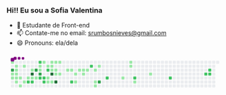 ### Hi!! Eu sou a Sofia Valentina


- 🌱 Estudante de Front-end
- 📫 Contate-me no email: srumbosnieves@gmail.com
- 😄 Pronouns: ela/dela

<svg viewBox="-16 -32 880 192" width="880" height="192" xmlns="http://www.w3.org/2000/svg"><desc>Generated with https://github.com/Platane/snk</desc><style>@keyframes c0{.32%{fill:var(--c1)}.34%,to{fill:var(--ce)}}@keyframes c1{89.5%{fill:var(--c3)}89.52%,to{fill:var(--ce)}}@keyframes c2{1.96%{fill:var(--c1)}1.98%,to{fill:var(--ce)}}@keyframes c3{2.29%{fill:var(--c1)}2.31%,to{fill:var(--ce)}}@keyframes c4{.97%{fill:var(--c1)}.99%,to{fill:var(--ce)}}@keyframes c5{1.3%{fill:var(--c1)}1.32%,to{fill:var(--ce)}}@keyframes c6{1.63%{fill:var(--c1)}1.65%,to{fill:var(--ce)}}@keyframes c7{2.61%{fill:var(--c1)}2.63%,to{fill:var(--ce)}}@keyframes c8{45.56%{fill:var(--c1)}45.58%,to{fill:var(--ce)}}@keyframes c9{2.94%{fill:var(--c1)}2.96%,to{fill:var(--ce)}}@keyframes ca{46.22%{fill:var(--c1)}46.24%,to{fill:var(--ce)}}@keyframes cb{43.6%{fill:var(--c1)}43.62%,to{fill:var(--ce)}}@keyframes cc{44.91%{fill:var(--c1)}44.93%,to{fill:var(--ce)}}@keyframes cd{3.6%{fill:var(--c1)}3.62%,to{fill:var(--ce)}}@keyframes ce{47.2%{fill:var(--c2)}47.22%,to{fill:var(--ce)}}@keyframes cf{42.61%{fill:var(--c1)}42.63%,to{fill:var(--ce)}}@keyframes cg{91.47%{fill:var(--c4)}91.49%,to{fill:var(--ce)}}@keyframes ch{3.92%{fill:var(--c1)}3.94%,to{fill:var(--ce)}}@keyframes ci{47.53%{fill:var(--c2)}47.55%,to{fill:var(--ce)}}@keyframes cj{87.53%{fill:var(--c3)}87.55%,to{fill:var(--ce)}}@keyframes ck{4.25%{fill:var(--c1)}4.27%,to{fill:var(--ce)}}@keyframes cl{52.45%{fill:var(--c2)}52.47%,to{fill:var(--ce)}}@keyframes cm{8.84%{fill:var(--c1)}8.86%,to{fill:var(--ce)}}@keyframes cn{8.51%{fill:var(--c1)}8.53%,to{fill:var(--ce)}}@keyframes co{86.88%{fill:var(--c3)}86.9%,to{fill:var(--ce)}}@keyframes cp{49.17%{fill:var(--c2)}49.19%,to{fill:var(--ce)}}@keyframes cq{40.97%{fill:var(--c1)}40.99%,to{fill:var(--ce)}}@keyframes cr{48.84%{fill:var(--c2)}48.86%,to{fill:var(--ce)}}@keyframes cs{48.51%{fill:var(--c2)}48.53%,to{fill:var(--ce)}}@keyframes ct{9.5%{fill:var(--c1)}9.52%,to{fill:var(--ce)}}@keyframes cu{51.14%{fill:var(--c2)}51.16%,to{fill:var(--ce)}}@keyframes cv{7.2%{fill:var(--c1)}7.22%,to{fill:var(--ce)}}@keyframes cw{6.22%{fill:var(--c1)}6.24%,to{fill:var(--ce)}}@keyframes cx{10.15%{fill:var(--c1)}10.17%,to{fill:var(--ce)}}@keyframes cy{9.83%{fill:var(--c1)}9.85%,to{fill:var(--ce)}}@keyframes cz{12.12%{fill:var(--c1)}12.14%,to{fill:var(--ce)}}@keyframes c10{93.1%{fill:var(--c4)}93.12%,to{fill:var(--ce)}}@keyframes c11{6.55%{fill:var(--c1)}6.57%,to{fill:var(--ce)}}@keyframes c12{10.48%{fill:var(--c1)}10.5%,to{fill:var(--ce)}}@keyframes c13{11.79%{fill:var(--c1)}11.81%,to{fill:var(--ce)}}@keyframes c14{13.43%{fill:var(--c1)}13.45%,to{fill:var(--ce)}}@keyframes c15{94.09%{fill:var(--c4)}94.11%,to{fill:var(--ce)}}@keyframes c16{10.81%{fill:var(--c1)}10.83%,to{fill:var(--ce)}}@keyframes c17{13.76%{fill:var(--c1)}13.78%,to{fill:var(--ce)}}@keyframes c18{14.74%{fill:var(--c1)}14.76%,to{fill:var(--ce)}}@keyframes c19{15.07%{fill:var(--c1)}15.09%,to{fill:var(--ce)}}@keyframes c1a{56.71%{fill:var(--c2)}56.73%,to{fill:var(--ce)}}@keyframes c1b{22.29%{fill:var(--c1)}22.31%,to{fill:var(--ce)}}@keyframes c1c{22.94%{fill:var(--c1)}22.96%,to{fill:var(--ce)}}@keyframes c1d{15.73%{fill:var(--c1)}15.75%,to{fill:var(--ce)}}@keyframes c1e{16.06%{fill:var(--c1)}16.08%,to{fill:var(--ce)}}@keyframes c1f{21.63%{fill:var(--c1)}21.65%,to{fill:var(--ce)}}@keyframes c1g{16.38%{fill:var(--c1)}16.4%,to{fill:var(--ce)}}@keyframes c1h{59.66%{fill:var(--c2)}59.68%,to{fill:var(--ce)}}@keyframes c1i{17.04%{fill:var(--c1)}17.06%,to{fill:var(--ce)}}@keyframes c1j{19.33%{fill:var(--c1)}19.35%,to{fill:var(--ce)}}@keyframes c1k{19.66%{fill:var(--c1)}19.68%,to{fill:var(--ce)}}@keyframes c1l{17.69%{fill:var(--c1)}17.71%,to{fill:var(--ce)}}@keyframes c1m{81.3%{fill:var(--c3)}81.32%,to{fill:var(--ce)}}@keyframes c1n{61.96%{fill:var(--c2)}61.98%,to{fill:var(--ce)}}@keyframes c1o{27.86%{fill:var(--c1)}27.88%,to{fill:var(--ce)}}@keyframes c1p{33.76%{fill:var(--c1)}33.78%,to{fill:var(--ce)}}@keyframes c1q{33.43%{fill:var(--c1)}33.45%,to{fill:var(--ce)}}@keyframes c1r{64.25%{fill:var(--c2)}64.27%,to{fill:var(--ce)}}@keyframes c1s{29.17%{fill:var(--c1)}29.19%,to{fill:var(--ce)}}@keyframes c1t{31.14%{fill:var(--c1)}31.16%,to{fill:var(--ce)}}@keyframes c1u{67.2%{fill:var(--c2)}67.22%,to{fill:var(--ce)}}@keyframes c1v{70.48%{fill:var(--c2)}70.5%,to{fill:var(--ce)}}@keyframes c1w{71.14%{fill:var(--c2)}71.16%,to{fill:var(--ce)}}@keyframes c1x{70.81%{fill:var(--c2)}70.83%,to{fill:var(--ce)}}@keyframes u0{.32%{transform:scale(0,1)}.34%,.97%{transform:scale(.02,1)}.99%,1.3%{transform:scale(.04,1)}1.32%,1.63%{transform:scale(.06,1)}1.65%,1.96%{transform:scale(.08,1)}1.98%,2.29%{transform:scale(.1,1)}2.31%,2.61%{transform:scale(.13,1)}2.63%,2.94%{transform:scale(.15,1)}2.96%,3.6%{transform:scale(.17,1)}3.62%,3.92%{transform:scale(.19,1)}3.94%,4.25%{transform:scale(.21,1)}4.27%,6.22%{transform:scale(.23,1)}6.24%,6.55%{transform:scale(.25,1)}6.57%,7.2%{transform:scale(.27,1)}7.22%,8.51%{transform:scale(.29,1)}8.53%,8.84%{transform:scale(.31,1)}8.86%,9.5%{transform:scale(.33,1)}9.52%,9.83%{transform:scale(.35,1)}10.15%,9.85%{transform:scale(.38,1)}10.17%,10.48%{transform:scale(.4,1)}10.5%,10.81%{transform:scale(.42,1)}10.83%,11.79%{transform:scale(.44,1)}11.81%,12.12%{transform:scale(.46,1)}12.14%,13.43%{transform:scale(.48,1)}13.45%,13.76%{transform:scale(.5,1)}13.78%,14.74%{transform:scale(.52,1)}14.76%,15.07%{transform:scale(.54,1)}15.09%,15.73%{transform:scale(.56,1)}15.75%,16.06%{transform:scale(.58,1)}16.08%,16.38%{transform:scale(.6,1)}16.4%,17.04%{transform:scale(.63,1)}17.06%,17.69%{transform:scale(.65,1)}17.71%,19.33%{transform:scale(.67,1)}19.35%,19.66%{transform:scale(.69,1)}19.68%,21.63%{transform:scale(.71,1)}21.65%,22.29%{transform:scale(.73,1)}22.31%,22.94%{transform:scale(.75,1)}22.96%,27.86%{transform:scale(.77,1)}27.88%,29.17%{transform:scale(.79,1)}29.19%,31.14%{transform:scale(.81,1)}31.16%,33.43%{transform:scale(.83,1)}33.45%,33.76%{transform:scale(.85,1)}33.78%,40.97%{transform:scale(.88,1)}40.99%,42.61%{transform:scale(.9,1)}42.63%,43.6%{transform:scale(.92,1)}43.62%,44.91%{transform:scale(.94,1)}44.93%,45.56%{transform:scale(.96,1)}45.58%,46.22%{transform:scale(.98,1)}46.24%,to{transform:scale(1,1)}}@keyframes u1{47.2%{transform:scale(0,1)}47.22%,47.53%{transform:scale(.07,1)}47.55%,48.51%{transform:scale(.13,1)}48.53%,48.84%{transform:scale(.2,1)}48.86%,49.17%{transform:scale(.27,1)}49.19%,51.14%{transform:scale(.33,1)}51.16%,52.45%{transform:scale(.4,1)}52.47%,56.71%{transform:scale(.47,1)}56.73%,59.66%{transform:scale(.53,1)}59.68%,61.96%{transform:scale(.6,1)}61.98%,64.25%{transform:scale(.67,1)}64.27%,67.2%{transform:scale(.73,1)}67.22%,70.48%{transform:scale(.8,1)}70.5%,70.81%{transform:scale(.87,1)}70.83%,71.14%{transform:scale(.93,1)}71.16%,to{transform:scale(1,1)}}@keyframes u2{81.3%{transform:scale(0,1)}81.32%,86.88%{transform:scale(.25,1)}86.9%,87.53%{transform:scale(.5,1)}87.55%,89.5%{transform:scale(.75,1)}89.52%,to{transform:scale(1,1)}}@keyframes u3{91.47%{transform:scale(0,1)}91.49%,93.1%{transform:scale(.33,1)}93.12%,94.09%{transform:scale(.67,1)}94.11%,to{transform:scale(1,1)}}@keyframes s0{0%,99.67%{transform:translate(0,-16px)}.33%{transform:translate(0,0)}.66%{transform:translate(16px,0)}1.64%{transform:translate(16px,48px)}1.97%,89.84%{transform:translate(0,48px)}2.3%{transform:translate(0,64px)}4.26%{transform:translate(96px,64px)}4.59%{transform:translate(96px,80px)}4.92%,49.51%{transform:translate(112px,80px)}5.25%{transform:translate(112px,96px)}5.9%{transform:translate(144px,96px)}50.16%,6.23%{transform:translate(144px,80px)}6.56%,94.43%{transform:translate(160px,80px)}6.89%{transform:translate(160px,64px)}7.21%,85.9%{transform:translate(144px,64px)}7.54%,86.23%{transform:translate(144px,48px)}7.87%{transform:translate(128px,48px)}8.2%{transform:translate(128px,32px)}8.52%,87.21%{transform:translate(112px,32px)}52.79%,8.85%,96.72%{transform:translate(112px,16px)}12.46%,9.84%,95.74%{transform:translate(160px,16px)}10.16%{transform:translate(160px,0)}10.82%{transform:translate(192px,0)}11.15%{transform:translate(192px,16px)}11.48%,12.79%{transform:translate(176px,16px)}11.8%{transform:translate(176px,32px)}12.13%{transform:translate(160px,32px)}13.44%,93.44%{transform:translate(176px,48px)}14.43%{transform:translate(224px,48px)}14.75%{transform:translate(224px,32px)}17.38%,80.33%{transform:translate(352px,32px)}17.7%{transform:translate(352px,16px)}18.03%{transform:translate(336px,16px)}19.67%{transform:translate(336px,96px)}20%{transform:translate(320px,96px)}20.98%{transform:translate(320px,48px)}22.3%{transform:translate(256px,48px)}22.95%{transform:translate(256px,80px)}24.59%,81.64%{transform:translate(336px,80px)}24.92%,81.97%{transform:translate(336px,64px)}25.57%{transform:translate(368px,64px)}25.9%{transform:translate(368px,48px)}27.54%{transform:translate(448px,48px)}27.87%{transform:translate(448px,64px)}28.52%{transform:translate(480px,64px)}28.85%{transform:translate(480px,80px)}30.49%{transform:translate(560px,80px)}31.8%{transform:translate(560px,16px)}33.44%{transform:translate(480px,16px)}33.77%{transform:translate(480px,0)}40.98%{transform:translate(128px,0)}41.31%{transform:translate(128px,16px)}42.3%{transform:translate(80px,16px)}42.62%{transform:translate(80px,32px)}42.95%{transform:translate(64px,32px)}43.28%{transform:translate(64px,16px)}43.61%{transform:translate(48px,16px)}44.92%{transform:translate(48px,80px)}45.57%{transform:translate(16px,80px)}45.9%{transform:translate(16px,96px)}46.89%{transform:translate(64px,96px)}47.21%{transform:translate(64px,80px)}48.52%{transform:translate(128px,80px)}48.85%{transform:translate(128px,64px)}49.18%{transform:translate(112px,64px)}51.8%{transform:translate(144px,0)}52.46%,97.05%{transform:translate(112px,0)}55.41%{transform:translate(240px,16px)}56.72%{transform:translate(240px,80px)}58.36%{transform:translate(320px,80px)}59.67%{transform:translate(320px,16px)}60.98%{transform:translate(384px,16px)}61.97%{transform:translate(384px,64px)}70.16%{transform:translate(784px,64px)}70.49%{transform:translate(784px,48px)}70.82%{transform:translate(800px,48px)}71.15%{transform:translate(800px,32px)}81.31%{transform:translate(352px,80px)}86.89%{transform:translate(112px,48px)}89.51%{transform:translate(0,32px)}94.1%{transform:translate(176px,80px)}98.36%{transform:translate(48px,0)}98.69%{transform:translate(48px,-16px)}}@keyframes s1{0%,99.67%{transform:translate(16px,-16px)}.33%{transform:translate(0,-16px)}.66%{transform:translate(0,0)}.98%{transform:translate(16px,0)}1.97%{transform:translate(16px,48px)}2.3%,90.16%{transform:translate(0,48px)}2.62%{transform:translate(0,64px)}4.59%{transform:translate(96px,64px)}4.92%{transform:translate(96px,80px)}49.84%,5.25%{transform:translate(112px,80px)}5.57%{transform:translate(112px,96px)}6.23%{transform:translate(144px,96px)}50.49%,6.56%{transform:translate(144px,80px)}6.89%,94.75%{transform:translate(160px,80px)}7.21%{transform:translate(160px,64px)}7.54%,86.23%{transform:translate(144px,64px)}7.87%,86.56%{transform:translate(144px,48px)}8.2%{transform:translate(128px,48px)}8.52%{transform:translate(128px,32px)}8.85%,87.54%{transform:translate(112px,32px)}53.11%,9.18%,97.05%{transform:translate(112px,16px)}10.16%,12.79%,96.07%{transform:translate(160px,16px)}10.49%{transform:translate(160px,0)}11.15%{transform:translate(192px,0)}11.48%{transform:translate(192px,16px)}11.8%,13.11%{transform:translate(176px,16px)}12.13%{transform:translate(176px,32px)}12.46%{transform:translate(160px,32px)}13.77%,93.77%{transform:translate(176px,48px)}14.75%{transform:translate(224px,48px)}15.08%{transform:translate(224px,32px)}17.7%,80.66%{transform:translate(352px,32px)}18.03%{transform:translate(352px,16px)}18.36%{transform:translate(336px,16px)}20%{transform:translate(336px,96px)}20.33%{transform:translate(320px,96px)}21.31%{transform:translate(320px,48px)}22.62%{transform:translate(256px,48px)}23.28%{transform:translate(256px,80px)}24.92%,81.97%{transform:translate(336px,80px)}25.25%,82.3%{transform:translate(336px,64px)}25.9%{transform:translate(368px,64px)}26.23%{transform:translate(368px,48px)}27.87%{transform:translate(448px,48px)}28.2%{transform:translate(448px,64px)}28.85%{transform:translate(480px,64px)}29.18%{transform:translate(480px,80px)}30.82%{transform:translate(560px,80px)}32.13%{transform:translate(560px,16px)}33.77%{transform:translate(480px,16px)}34.1%{transform:translate(480px,0)}41.31%{transform:translate(128px,0)}41.64%{transform:translate(128px,16px)}42.62%{transform:translate(80px,16px)}42.95%{transform:translate(80px,32px)}43.28%{transform:translate(64px,32px)}43.61%{transform:translate(64px,16px)}43.93%{transform:translate(48px,16px)}45.25%{transform:translate(48px,80px)}45.9%{transform:translate(16px,80px)}46.23%{transform:translate(16px,96px)}47.21%{transform:translate(64px,96px)}47.54%{transform:translate(64px,80px)}48.85%{transform:translate(128px,80px)}49.18%{transform:translate(128px,64px)}49.51%{transform:translate(112px,64px)}52.13%{transform:translate(144px,0)}52.79%,97.38%{transform:translate(112px,0)}55.74%{transform:translate(240px,16px)}57.05%{transform:translate(240px,80px)}58.69%{transform:translate(320px,80px)}60%{transform:translate(320px,16px)}61.31%{transform:translate(384px,16px)}62.3%{transform:translate(384px,64px)}70.49%{transform:translate(784px,64px)}70.82%{transform:translate(784px,48px)}71.15%{transform:translate(800px,48px)}71.48%{transform:translate(800px,32px)}81.64%{transform:translate(352px,80px)}87.21%{transform:translate(112px,48px)}89.84%{transform:translate(0,32px)}94.43%{transform:translate(176px,80px)}98.69%{transform:translate(48px,0)}99.02%{transform:translate(48px,-16px)}}@keyframes s2{0%,99.67%{transform:translate(32px,-16px)}.66%{transform:translate(0,-16px)}.98%{transform:translate(0,0)}1.31%{transform:translate(16px,0)}2.3%{transform:translate(16px,48px)}2.62%,90.49%{transform:translate(0,48px)}2.95%{transform:translate(0,64px)}4.92%{transform:translate(96px,64px)}5.25%{transform:translate(96px,80px)}5.57%,50.16%{transform:translate(112px,80px)}5.9%{transform:translate(112px,96px)}6.56%{transform:translate(144px,96px)}50.82%,6.89%{transform:translate(144px,80px)}7.21%,95.08%{transform:translate(160px,80px)}7.54%{transform:translate(160px,64px)}7.87%,86.56%{transform:translate(144px,64px)}8.2%,86.89%{transform:translate(144px,48px)}8.52%{transform:translate(128px,48px)}8.85%{transform:translate(128px,32px)}87.87%,9.18%{transform:translate(112px,32px)}53.44%,9.51%,97.38%{transform:translate(112px,16px)}10.49%,13.11%,96.39%{transform:translate(160px,16px)}10.82%{transform:translate(160px,0)}11.48%{transform:translate(192px,0)}11.8%{transform:translate(192px,16px)}12.13%,13.44%{transform:translate(176px,16px)}12.46%{transform:translate(176px,32px)}12.79%{transform:translate(160px,32px)}14.1%,94.1%{transform:translate(176px,48px)}15.08%{transform:translate(224px,48px)}15.41%{transform:translate(224px,32px)}18.03%,80.98%{transform:translate(352px,32px)}18.36%{transform:translate(352px,16px)}18.69%{transform:translate(336px,16px)}20.33%{transform:translate(336px,96px)}20.66%{transform:translate(320px,96px)}21.64%{transform:translate(320px,48px)}22.95%{transform:translate(256px,48px)}23.61%{transform:translate(256px,80px)}25.25%,82.3%{transform:translate(336px,80px)}25.57%,82.62%{transform:translate(336px,64px)}26.23%{transform:translate(368px,64px)}26.56%{transform:translate(368px,48px)}28.2%{transform:translate(448px,48px)}28.52%{transform:translate(448px,64px)}29.18%{transform:translate(480px,64px)}29.51%{transform:translate(480px,80px)}31.15%{transform:translate(560px,80px)}32.46%{transform:translate(560px,16px)}34.1%{transform:translate(480px,16px)}34.43%{transform:translate(480px,0)}41.64%{transform:translate(128px,0)}41.97%{transform:translate(128px,16px)}42.95%{transform:translate(80px,16px)}43.28%{transform:translate(80px,32px)}43.61%{transform:translate(64px,32px)}43.93%{transform:translate(64px,16px)}44.26%{transform:translate(48px,16px)}45.57%{transform:translate(48px,80px)}46.23%{transform:translate(16px,80px)}46.56%{transform:translate(16px,96px)}47.54%{transform:translate(64px,96px)}47.87%{transform:translate(64px,80px)}49.18%{transform:translate(128px,80px)}49.51%{transform:translate(128px,64px)}49.84%{transform:translate(112px,64px)}52.46%{transform:translate(144px,0)}53.11%,97.7%{transform:translate(112px,0)}56.07%{transform:translate(240px,16px)}57.38%{transform:translate(240px,80px)}59.02%{transform:translate(320px,80px)}60.33%{transform:translate(320px,16px)}61.64%{transform:translate(384px,16px)}62.62%{transform:translate(384px,64px)}70.82%{transform:translate(784px,64px)}71.15%{transform:translate(784px,48px)}71.48%{transform:translate(800px,48px)}71.8%{transform:translate(800px,32px)}81.97%{transform:translate(352px,80px)}87.54%{transform:translate(112px,48px)}90.16%{transform:translate(0,32px)}94.75%{transform:translate(176px,80px)}99.02%{transform:translate(48px,0)}99.34%{transform:translate(48px,-16px)}}@keyframes s3{0%,99.67%{transform:translate(48px,-16px)}.98%{transform:translate(0,-16px)}1.31%{transform:translate(0,0)}1.64%{transform:translate(16px,0)}2.62%{transform:translate(16px,48px)}2.95%,90.82%{transform:translate(0,48px)}3.28%{transform:translate(0,64px)}5.25%{transform:translate(96px,64px)}5.57%{transform:translate(96px,80px)}5.9%,50.49%{transform:translate(112px,80px)}6.23%{transform:translate(112px,96px)}6.89%{transform:translate(144px,96px)}51.15%,7.21%{transform:translate(144px,80px)}7.54%,95.41%{transform:translate(160px,80px)}7.87%{transform:translate(160px,64px)}8.2%,86.89%{transform:translate(144px,64px)}8.52%,87.21%{transform:translate(144px,48px)}8.85%{transform:translate(128px,48px)}9.18%{transform:translate(128px,32px)}88.2%,9.51%{transform:translate(112px,32px)}53.77%,9.84%,97.7%{transform:translate(112px,16px)}10.82%,13.44%,96.72%{transform:translate(160px,16px)}11.15%{transform:translate(160px,0)}11.8%{transform:translate(192px,0)}12.13%{transform:translate(192px,16px)}12.46%,13.77%{transform:translate(176px,16px)}12.79%{transform:translate(176px,32px)}13.11%{transform:translate(160px,32px)}14.43%,94.43%{transform:translate(176px,48px)}15.41%{transform:translate(224px,48px)}15.74%{transform:translate(224px,32px)}18.36%,81.31%{transform:translate(352px,32px)}18.69%{transform:translate(352px,16px)}19.02%{transform:translate(336px,16px)}20.66%{transform:translate(336px,96px)}20.98%{transform:translate(320px,96px)}21.97%{transform:translate(320px,48px)}23.28%{transform:translate(256px,48px)}23.93%{transform:translate(256px,80px)}25.57%,82.62%{transform:translate(336px,80px)}25.9%,82.95%{transform:translate(336px,64px)}26.56%{transform:translate(368px,64px)}26.89%{transform:translate(368px,48px)}28.52%{transform:translate(448px,48px)}28.85%{transform:translate(448px,64px)}29.51%{transform:translate(480px,64px)}29.84%{transform:translate(480px,80px)}31.48%{transform:translate(560px,80px)}32.79%{transform:translate(560px,16px)}34.43%{transform:translate(480px,16px)}34.75%{transform:translate(480px,0)}41.97%{transform:translate(128px,0)}42.3%{transform:translate(128px,16px)}43.28%{transform:translate(80px,16px)}43.61%{transform:translate(80px,32px)}43.93%{transform:translate(64px,32px)}44.26%{transform:translate(64px,16px)}44.59%{transform:translate(48px,16px)}45.9%{transform:translate(48px,80px)}46.56%{transform:translate(16px,80px)}46.89%{transform:translate(16px,96px)}47.87%{transform:translate(64px,96px)}48.2%{transform:translate(64px,80px)}49.51%{transform:translate(128px,80px)}49.84%{transform:translate(128px,64px)}50.16%{transform:translate(112px,64px)}52.79%{transform:translate(144px,0)}53.44%,98.03%{transform:translate(112px,0)}56.39%{transform:translate(240px,16px)}57.7%{transform:translate(240px,80px)}59.34%{transform:translate(320px,80px)}60.66%{transform:translate(320px,16px)}61.97%{transform:translate(384px,16px)}62.95%{transform:translate(384px,64px)}71.15%{transform:translate(784px,64px)}71.48%{transform:translate(784px,48px)}71.8%{transform:translate(800px,48px)}72.13%{transform:translate(800px,32px)}82.3%{transform:translate(352px,80px)}87.87%{transform:translate(112px,48px)}90.49%{transform:translate(0,32px)}95.08%{transform:translate(176px,80px)}99.34%{transform:translate(48px,0)}}:root{--cb:#1b1f230a;--cs:purple;--ce:#ebedf0;--c0:#ebedf0;--c1:#9be9a8;--c2:#40c463;--c3:#30a14e;--c4:#216e39}@media (prefers-color-scheme:dark){:root{--cb:#1b1f230a;--cs:purple;--ce:#161b22;--c1:#01311f;--c2:#034525;--c3:#0f6d31;--c4:#00c647}}.c{shape-rendering:geometricPrecision;fill:var(--ce);stroke-width:1px;stroke:var(--cb);animation:none 30500ms linear infinite}.c.c0{fill:var(--c1);animation-name:c0}.c.c1{fill:var(--c3);animation-name:c1}.c.c2,.c.c3,.c.c4{fill:var(--c1);animation-name:c2}.c.c3,.c.c4{animation-name:c3}.c.c4{animation-name:c4}.c.c5,.c.c6,.c.c7{fill:var(--c1);animation-name:c5}.c.c6,.c.c7{animation-name:c6}.c.c7{animation-name:c7}.c.c8,.c.c9,.c.ca{fill:var(--c1);animation-name:c8}.c.c9,.c.ca{animation-name:c9}.c.ca{animation-name:ca}.c.cb,.c.cc,.c.cd{fill:var(--c1);animation-name:cb}.c.cc,.c.cd{animation-name:cc}.c.cd{animation-name:cd}.c.ce{fill:var(--c2);animation-name:ce}.c.cf{fill:var(--c1);animation-name:cf}.c.cg{fill:var(--c4);animation-name:cg}.c.ch{fill:var(--c1);animation-name:ch}.c.ci{fill:var(--c2);animation-name:ci}.c.cj{fill:var(--c3);animation-name:cj}.c.ck{fill:var(--c1);animation-name:ck}.c.cl{fill:var(--c2);animation-name:cl}.c.cm,.c.cn{fill:var(--c1);animation-name:cm}.c.cn{animation-name:cn}.c.co{fill:var(--c3);animation-name:co}.c.cp{fill:var(--c2);animation-name:cp}.c.cq{fill:var(--c1);animation-name:cq}.c.cr,.c.cs{fill:var(--c2);animation-name:cr}.c.cs{animation-name:cs}.c.ct{fill:var(--c1);animation-name:ct}.c.cu{fill:var(--c2);animation-name:cu}.c.cv,.c.cw{fill:var(--c1);animation-name:cv}.c.cw{animation-name:cw}.c.cx,.c.cy,.c.cz{fill:var(--c1);animation-name:cx}.c.cy,.c.cz{animation-name:cy}.c.cz{animation-name:cz}.c.c10{fill:var(--c4);animation-name:c10}.c.c11{fill:var(--c1);animation-name:c11}.c.c12,.c.c13,.c.c14{fill:var(--c1);animation-name:c12}.c.c13,.c.c14{animation-name:c13}.c.c14{animation-name:c14}.c.c15{fill:var(--c4);animation-name:c15}.c.c16{fill:var(--c1);animation-name:c16}.c.c17,.c.c18,.c.c19{fill:var(--c1);animation-name:c17}.c.c18,.c.c19{animation-name:c18}.c.c19{animation-name:c19}.c.c1a{fill:var(--c2);animation-name:c1a}.c.c1b,.c.c1c,.c.c1d{fill:var(--c1);animation-name:c1b}.c.c1c,.c.c1d{animation-name:c1c}.c.c1d{animation-name:c1d}.c.c1e,.c.c1f,.c.c1g{fill:var(--c1);animation-name:c1e}.c.c1f,.c.c1g{animation-name:c1f}.c.c1g{animation-name:c1g}.c.c1h{fill:var(--c2);animation-name:c1h}.c.c1i{fill:var(--c1);animation-name:c1i}.c.c1j,.c.c1k,.c.c1l{fill:var(--c1);animation-name:c1j}.c.c1k,.c.c1l{animation-name:c1k}.c.c1l{animation-name:c1l}.c.c1m{fill:var(--c3);animation-name:c1m}.c.c1n{fill:var(--c2);animation-name:c1n}.c.c1o,.c.c1p,.c.c1q{fill:var(--c1);animation-name:c1o}.c.c1p,.c.c1q{animation-name:c1p}.c.c1q{animation-name:c1q}.c.c1r{fill:var(--c2);animation-name:c1r}.c.c1s,.c.c1t{fill:var(--c1);animation-name:c1s}.c.c1t{animation-name:c1t}.c.c1u{fill:var(--c2);animation-name:c1u}.c.c1v,.c.c1w,.c.c1x{fill:var(--c2);animation-name:c1v}.c.c1w,.c.c1x{animation-name:c1w}.c.c1x{animation-name:c1x}.s,.u{animation:none linear 30500ms infinite}.u,.u.u0{transform-origin:0 0}.u{transform:scale(0,1)}.u.u0{fill:var(--c1);animation-name:u0}.u.u1{fill:var(--c2);animation-name:u1;transform-origin:581.5px 0}.u.u2{fill:var(--c3);animation-name:u2;transform-origin:763.2px 0}.u.u3{fill:var(--c4);animation-name:u3;transform-origin:811.7px 0}.s{shape-rendering:geometricPrecision;fill:var(--cs)}.s.s0{transform:translate(0,-16px);animation-name:s0}.s.s1{transform:translate(16px,-16px);animation-name:s1}.s.s2{transform:translate(32px,-16px);animation-name:s2}.s.s3{transform:translate(48px,-16px);animation-name:s3}</style><rect class="c c0" x="2" y="2" rx="2" ry="2" width="12" height="12"/><rect class="c" x="2" y="18" rx="2" ry="2" width="12" height="12"/><rect class="c c1" x="2" y="34" rx="2" ry="2" width="12" height="12"/><rect class="c c2" x="2" y="50" rx="2" ry="2" width="12" height="12"/><rect class="c c3" x="2" y="66" rx="2" ry="2" width="12" height="12"/><rect class="c" x="2" y="82" rx="2" ry="2" width="12" height="12"/><rect class="c" x="2" y="98" rx="2" ry="2" width="12" height="12"/><rect class="c" x="18" y="2" rx="2" ry="2" width="12" height="12"/><rect class="c c4" x="18" y="18" rx="2" ry="2" width="12" height="12"/><rect class="c c5" x="18" y="34" rx="2" ry="2" width="12" height="12"/><rect class="c c6" x="18" y="50" rx="2" ry="2" width="12" height="12"/><rect class="c c7" x="18" y="66" rx="2" ry="2" width="12" height="12"/><rect class="c c8" x="18" y="82" rx="2" ry="2" width="12" height="12"/><rect class="c" x="18" y="98" rx="2" ry="2" width="12" height="12"/><rect class="c" x="34" y="2" rx="2" ry="2" width="12" height="12"/><rect class="c" x="34" y="18" rx="2" ry="2" width="12" height="12"/><rect class="c" x="34" y="34" rx="2" ry="2" width="12" height="12"/><rect class="c" x="34" y="50" rx="2" ry="2" width="12" height="12"/><rect class="c c9" x="34" y="66" rx="2" ry="2" width="12" height="12"/><rect class="c" x="34" y="82" rx="2" ry="2" width="12" height="12"/><rect class="c ca" x="34" y="98" rx="2" ry="2" width="12" height="12"/><rect class="c" x="50" y="2" rx="2" ry="2" width="12" height="12"/><rect class="c cb" x="50" y="18" rx="2" ry="2" width="12" height="12"/><rect class="c" x="50" y="34" rx="2" ry="2" width="12" height="12"/><rect class="c" x="50" y="50" rx="2" ry="2" width="12" height="12"/><rect class="c" x="50" y="66" rx="2" ry="2" width="12" height="12"/><rect class="c cc" x="50" y="82" rx="2" ry="2" width="12" height="12"/><rect class="c" x="50" y="98" rx="2" ry="2" width="12" height="12"/><rect class="c" x="66" y="2" rx="2" ry="2" width="12" height="12"/><rect class="c" x="66" y="18" rx="2" ry="2" width="12" height="12"/><rect class="c" x="66" y="34" rx="2" ry="2" width="12" height="12"/><rect class="c" x="66" y="50" rx="2" ry="2" width="12" height="12"/><rect class="c cd" x="66" y="66" rx="2" ry="2" width="12" height="12"/><rect class="c ce" x="66" y="82" rx="2" ry="2" width="12" height="12"/><rect class="c" x="66" y="98" rx="2" ry="2" width="12" height="12"/><rect class="c" x="82" y="2" rx="2" ry="2" width="12" height="12"/><rect class="c" x="82" y="18" rx="2" ry="2" width="12" height="12"/><rect class="c cf" x="82" y="34" rx="2" ry="2" width="12" height="12"/><rect class="c cg" x="82" y="50" rx="2" ry="2" width="12" height="12"/><rect class="c ch" x="82" y="66" rx="2" ry="2" width="12" height="12"/><rect class="c ci" x="82" y="82" rx="2" ry="2" width="12" height="12"/><rect class="c" x="82" y="98" rx="2" ry="2" width="12" height="12"/><rect class="c" x="98" y="2" rx="2" ry="2" width="12" height="12"/><rect class="c" x="98" y="18" rx="2" ry="2" width="12" height="12"/><rect class="c cj" x="98" y="34" rx="2" ry="2" width="12" height="12"/><rect class="c" x="98" y="50" rx="2" ry="2" width="12" height="12"/><rect class="c ck" x="98" y="66" rx="2" ry="2" width="12" height="12"/><rect class="c" x="98" y="82" rx="2" ry="2" width="12" height="12"/><rect class="c" x="98" y="98" rx="2" ry="2" width="12" height="12"/><rect class="c cl" x="114" y="2" rx="2" ry="2" width="12" height="12"/><rect class="c cm" x="114" y="18" rx="2" ry="2" width="12" height="12"/><rect class="c cn" x="114" y="34" rx="2" ry="2" width="12" height="12"/><rect class="c co" x="114" y="50" rx="2" ry="2" width="12" height="12"/><rect class="c cp" x="114" y="66" rx="2" ry="2" width="12" height="12"/><rect class="c" x="114" y="82" rx="2" ry="2" width="12" height="12"/><rect class="c" x="114" y="98" rx="2" ry="2" width="12" height="12"/><rect class="c cq" x="130" y="2" rx="2" ry="2" width="12" height="12"/><rect class="c" x="130" y="18" rx="2" ry="2" width="12" height="12"/><rect class="c" x="130" y="34" rx="2" ry="2" width="12" height="12"/><rect class="c" x="130" y="50" rx="2" ry="2" width="12" height="12"/><rect class="c cr" x="130" y="66" rx="2" ry="2" width="12" height="12"/><rect class="c cs" x="130" y="82" rx="2" ry="2" width="12" height="12"/><rect class="c" x="130" y="98" rx="2" ry="2" width="12" height="12"/><rect class="c" x="146" y="2" rx="2" ry="2" width="12" height="12"/><rect class="c ct" x="146" y="18" rx="2" ry="2" width="12" height="12"/><rect class="c cu" x="146" y="34" rx="2" ry="2" width="12" height="12"/><rect class="c" x="146" y="50" rx="2" ry="2" width="12" height="12"/><rect class="c cv" x="146" y="66" rx="2" ry="2" width="12" height="12"/><rect class="c cw" x="146" y="82" rx="2" ry="2" width="12" height="12"/><rect class="c" x="146" y="98" rx="2" ry="2" width="12" height="12"/><rect class="c cx" x="162" y="2" rx="2" ry="2" width="12" height="12"/><rect class="c cy" x="162" y="18" rx="2" ry="2" width="12" height="12"/><rect class="c cz" x="162" y="34" rx="2" ry="2" width="12" height="12"/><rect class="c c10" x="162" y="50" rx="2" ry="2" width="12" height="12"/><rect class="c" x="162" y="66" rx="2" ry="2" width="12" height="12"/><rect class="c c11" x="162" y="82" rx="2" ry="2" width="12" height="12"/><rect class="c" x="162" y="98" rx="2" ry="2" width="12" height="12"/><rect class="c c12" x="178" y="2" rx="2" ry="2" width="12" height="12"/><rect class="c" x="178" y="18" rx="2" ry="2" width="12" height="12"/><rect class="c c13" x="178" y="34" rx="2" ry="2" width="12" height="12"/><rect class="c c14" x="178" y="50" rx="2" ry="2" width="12" height="12"/><rect class="c" x="178" y="66" rx="2" ry="2" width="12" height="12"/><rect class="c c15" x="178" y="82" rx="2" ry="2" width="12" height="12"/><rect class="c" x="178" y="98" rx="2" ry="2" width="12" height="12"/><rect class="c c16" x="194" y="2" rx="2" ry="2" width="12" height="12"/><rect class="c" x="194" y="18" rx="2" ry="2" width="12" height="12"/><rect class="c" x="194" y="34" rx="2" ry="2" width="12" height="12"/><rect class="c c17" x="194" y="50" rx="2" ry="2" width="12" height="12"/><rect class="c" x="194" y="66" rx="2" ry="2" width="12" height="12"/><rect class="c" x="194" y="82" rx="2" ry="2" width="12" height="12"/><rect class="c" x="194" y="98" rx="2" ry="2" width="12" height="12"/><rect class="c" x="210" y="2" rx="2" ry="2" width="12" height="12"/><rect class="c" x="210" y="18" rx="2" ry="2" width="12" height="12"/><rect class="c" x="210" y="34" rx="2" ry="2" width="12" height="12"/><rect class="c" x="210" y="50" rx="2" ry="2" width="12" height="12"/><rect class="c" x="210" y="66" rx="2" ry="2" width="12" height="12"/><rect class="c" x="210" y="82" rx="2" ry="2" width="12" height="12"/><rect class="c" x="210" y="98" rx="2" ry="2" width="12" height="12"/><rect class="c" x="226" y="2" rx="2" ry="2" width="12" height="12"/><rect class="c" x="226" y="18" rx="2" ry="2" width="12" height="12"/><rect class="c c18" x="226" y="34" rx="2" ry="2" width="12" height="12"/><rect class="c" x="226" y="50" rx="2" ry="2" width="12" height="12"/><rect class="c" x="226" y="66" rx="2" ry="2" width="12" height="12"/><rect class="c" x="226" y="82" rx="2" ry="2" width="12" height="12"/><rect class="c" x="226" y="98" rx="2" ry="2" width="12" height="12"/><rect class="c" x="242" y="2" rx="2" ry="2" width="12" height="12"/><rect class="c" x="242" y="18" rx="2" ry="2" width="12" height="12"/><rect class="c c19" x="242" y="34" rx="2" ry="2" width="12" height="12"/><rect class="c" x="242" y="50" rx="2" ry="2" width="12" height="12"/><rect class="c" x="242" y="66" rx="2" ry="2" width="12" height="12"/><rect class="c c1a" x="242" y="82" rx="2" ry="2" width="12" height="12"/><rect class="c" x="242" y="98" rx="2" ry="2" width="12" height="12"/><rect class="c" x="258" y="2" rx="2" ry="2" width="12" height="12"/><rect class="c" x="258" y="18" rx="2" ry="2" width="12" height="12"/><rect class="c" x="258" y="34" rx="2" ry="2" width="12" height="12"/><rect class="c c1b" x="258" y="50" rx="2" ry="2" width="12" height="12"/><rect class="c" x="258" y="66" rx="2" ry="2" width="12" height="12"/><rect class="c c1c" x="258" y="82" rx="2" ry="2" width="12" height="12"/><rect class="c" x="258" y="98" rx="2" ry="2" width="12" height="12"/><rect class="c" x="274" y="2" rx="2" ry="2" width="12" height="12"/><rect class="c" x="274" y="18" rx="2" ry="2" width="12" height="12"/><rect class="c c1d" x="274" y="34" rx="2" ry="2" width="12" height="12"/><rect class="c" x="274" y="50" rx="2" ry="2" width="12" height="12"/><rect class="c" x="274" y="66" rx="2" ry="2" width="12" height="12"/><rect class="c" x="274" y="82" rx="2" ry="2" width="12" height="12"/><rect class="c" x="274" y="98" rx="2" ry="2" width="12" height="12"/><rect class="c" x="290" y="2" rx="2" ry="2" width="12" height="12"/><rect class="c" x="290" y="18" rx="2" ry="2" width="12" height="12"/><rect class="c c1e" x="290" y="34" rx="2" ry="2" width="12" height="12"/><rect class="c c1f" x="290" y="50" rx="2" ry="2" width="12" height="12"/><rect class="c" x="290" y="66" rx="2" ry="2" width="12" height="12"/><rect class="c" x="290" y="82" rx="2" ry="2" width="12" height="12"/><rect class="c" x="290" y="98" rx="2" ry="2" width="12" height="12"/><rect class="c" x="306" y="2" rx="2" ry="2" width="12" height="12"/><rect class="c" x="306" y="18" rx="2" ry="2" width="12" height="12"/><rect class="c c1g" x="306" y="34" rx="2" ry="2" width="12" height="12"/><rect class="c" x="306" y="50" rx="2" ry="2" width="12" height="12"/><rect class="c" x="306" y="66" rx="2" ry="2" width="12" height="12"/><rect class="c" x="306" y="82" rx="2" ry="2" width="12" height="12"/><rect class="c" x="306" y="98" rx="2" ry="2" width="12" height="12"/><rect class="c" x="322" y="2" rx="2" ry="2" width="12" height="12"/><rect class="c c1h" x="322" y="18" rx="2" ry="2" width="12" height="12"/><rect class="c" x="322" y="34" rx="2" ry="2" width="12" height="12"/><rect class="c" x="322" y="50" rx="2" ry="2" width="12" height="12"/><rect class="c" x="322" y="66" rx="2" ry="2" width="12" height="12"/><rect class="c" x="322" y="82" rx="2" ry="2" width="12" height="12"/><rect class="c" x="322" y="98" rx="2" ry="2" width="12" height="12"/><rect class="c" x="338" y="2" rx="2" ry="2" width="12" height="12"/><rect class="c" x="338" y="18" rx="2" ry="2" width="12" height="12"/><rect class="c c1i" x="338" y="34" rx="2" ry="2" width="12" height="12"/><rect class="c" x="338" y="50" rx="2" ry="2" width="12" height="12"/><rect class="c" x="338" y="66" rx="2" ry="2" width="12" height="12"/><rect class="c c1j" x="338" y="82" rx="2" ry="2" width="12" height="12"/><rect class="c c1k" x="338" y="98" rx="2" ry="2" width="12" height="12"/><rect class="c" x="354" y="2" rx="2" ry="2" width="12" height="12"/><rect class="c c1l" x="354" y="18" rx="2" ry="2" width="12" height="12"/><rect class="c" x="354" y="34" rx="2" ry="2" width="12" height="12"/><rect class="c" x="354" y="50" rx="2" ry="2" width="12" height="12"/><rect class="c" x="354" y="66" rx="2" ry="2" width="12" height="12"/><rect class="c c1m" x="354" y="82" rx="2" ry="2" width="12" height="12"/><rect class="c" x="354" y="98" rx="2" ry="2" width="12" height="12"/><rect class="c" x="370" y="2" rx="2" ry="2" width="12" height="12"/><rect class="c" x="370" y="18" rx="2" ry="2" width="12" height="12"/><rect class="c" x="370" y="34" rx="2" ry="2" width="12" height="12"/><rect class="c" x="370" y="50" rx="2" ry="2" width="12" height="12"/><rect class="c" x="370" y="66" rx="2" ry="2" width="12" height="12"/><rect class="c" x="370" y="82" rx="2" ry="2" width="12" height="12"/><rect class="c" x="370" y="98" rx="2" ry="2" width="12" height="12"/><rect class="c" x="386" y="2" rx="2" ry="2" width="12" height="12"/><rect class="c" x="386" y="18" rx="2" ry="2" width="12" height="12"/><rect class="c" x="386" y="34" rx="2" ry="2" width="12" height="12"/><rect class="c" x="386" y="50" rx="2" ry="2" width="12" height="12"/><rect class="c c1n" x="386" y="66" rx="2" ry="2" width="12" height="12"/><rect class="c" x="386" y="82" rx="2" ry="2" width="12" height="12"/><rect class="c" x="386" y="98" rx="2" ry="2" width="12" height="12"/><rect class="c" x="402" y="2" rx="2" ry="2" width="12" height="12"/><rect class="c" x="402" y="18" rx="2" ry="2" width="12" height="12"/><rect class="c" x="402" y="34" rx="2" ry="2" width="12" height="12"/><rect class="c" x="402" y="50" rx="2" ry="2" width="12" height="12"/><rect class="c" x="402" y="66" rx="2" ry="2" width="12" height="12"/><rect class="c" x="402" y="82" rx="2" ry="2" width="12" height="12"/><rect class="c" x="402" y="98" rx="2" ry="2" width="12" height="12"/><rect class="c" x="418" y="2" rx="2" ry="2" width="12" height="12"/><rect class="c" x="418" y="18" rx="2" ry="2" width="12" height="12"/><rect class="c" x="418" y="34" rx="2" ry="2" width="12" height="12"/><rect class="c" x="418" y="50" rx="2" ry="2" width="12" height="12"/><rect class="c" x="418" y="66" rx="2" ry="2" width="12" height="12"/><rect class="c" x="418" y="82" rx="2" ry="2" width="12" height="12"/><rect class="c" x="418" y="98" rx="2" ry="2" width="12" height="12"/><rect class="c" x="434" y="2" rx="2" ry="2" width="12" height="12"/><rect class="c" x="434" y="18" rx="2" ry="2" width="12" height="12"/><rect class="c" x="434" y="34" rx="2" ry="2" width="12" height="12"/><rect class="c" x="434" y="50" rx="2" ry="2" width="12" height="12"/><rect class="c" x="434" y="66" rx="2" ry="2" width="12" height="12"/><rect class="c" x="434" y="82" rx="2" ry="2" width="12" height="12"/><rect class="c" x="434" y="98" rx="2" ry="2" width="12" height="12"/><rect class="c" x="450" y="2" rx="2" ry="2" width="12" height="12"/><rect class="c" x="450" y="18" rx="2" ry="2" width="12" height="12"/><rect class="c" x="450" y="34" rx="2" ry="2" width="12" height="12"/><rect class="c" x="450" y="50" rx="2" ry="2" width="12" height="12"/><rect class="c c1o" x="450" y="66" rx="2" ry="2" width="12" height="12"/><rect class="c" x="450" y="82" rx="2" ry="2" width="12" height="12"/><rect class="c" x="450" y="98" rx="2" ry="2" width="12" height="12"/><rect class="c" x="466" y="2" rx="2" ry="2" width="12" height="12"/><rect class="c" x="466" y="18" rx="2" ry="2" width="12" height="12"/><rect class="c" x="466" y="34" rx="2" ry="2" width="12" height="12"/><rect class="c" x="466" y="50" rx="2" ry="2" width="12" height="12"/><rect class="c" x="466" y="66" rx="2" ry="2" width="12" height="12"/><rect class="c" x="466" y="82" rx="2" ry="2" width="12" height="12"/><rect class="c" x="466" y="98" rx="2" ry="2" width="12" height="12"/><rect class="c c1p" x="482" y="2" rx="2" ry="2" width="12" height="12"/><rect class="c c1q" x="482" y="18" rx="2" ry="2" width="12" height="12"/><rect class="c" x="482" y="34" rx="2" ry="2" width="12" height="12"/><rect class="c" x="482" y="50" rx="2" ry="2" width="12" height="12"/><rect class="c" x="482" y="66" rx="2" ry="2" width="12" height="12"/><rect class="c" x="482" y="82" rx="2" ry="2" width="12" height="12"/><rect class="c" x="482" y="98" rx="2" ry="2" width="12" height="12"/><rect class="c" x="498" y="2" rx="2" ry="2" width="12" height="12"/><rect class="c" x="498" y="18" rx="2" ry="2" width="12" height="12"/><rect class="c" x="498" y="34" rx="2" ry="2" width="12" height="12"/><rect class="c" x="498" y="50" rx="2" ry="2" width="12" height="12"/><rect class="c c1r" x="498" y="66" rx="2" ry="2" width="12" height="12"/><rect class="c c1s" x="498" y="82" rx="2" ry="2" width="12" height="12"/><rect class="c" x="498" y="98" rx="2" ry="2" width="12" height="12"/><rect class="c" x="514" y="2" rx="2" ry="2" width="12" height="12"/><rect class="c" x="514" y="18" rx="2" ry="2" width="12" height="12"/><rect class="c" x="514" y="34" rx="2" ry="2" width="12" height="12"/><rect class="c" x="514" y="50" rx="2" ry="2" width="12" height="12"/><rect class="c" x="514" y="66" rx="2" ry="2" width="12" height="12"/><rect class="c" x="514" y="82" rx="2" ry="2" width="12" height="12"/><rect class="c" x="514" y="98" rx="2" ry="2" width="12" height="12"/><rect class="c" x="530" y="2" rx="2" ry="2" width="12" height="12"/><rect class="c" x="530" y="18" rx="2" ry="2" width="12" height="12"/><rect class="c" x="530" y="34" rx="2" ry="2" width="12" height="12"/><rect class="c" x="530" y="50" rx="2" ry="2" width="12" height="12"/><rect class="c" x="530" y="66" rx="2" ry="2" width="12" height="12"/><rect class="c" x="530" y="82" rx="2" ry="2" width="12" height="12"/><rect class="c" x="530" y="98" rx="2" ry="2" width="12" height="12"/><rect class="c" x="546" y="2" rx="2" ry="2" width="12" height="12"/><rect class="c" x="546" y="18" rx="2" ry="2" width="12" height="12"/><rect class="c" x="546" y="34" rx="2" ry="2" width="12" height="12"/><rect class="c" x="546" y="50" rx="2" ry="2" width="12" height="12"/><rect class="c" x="546" y="66" rx="2" ry="2" width="12" height="12"/><rect class="c" x="546" y="82" rx="2" ry="2" width="12" height="12"/><rect class="c" x="546" y="98" rx="2" ry="2" width="12" height="12"/><rect class="c" x="562" y="2" rx="2" ry="2" width="12" height="12"/><rect class="c" x="562" y="18" rx="2" ry="2" width="12" height="12"/><rect class="c" x="562" y="34" rx="2" ry="2" width="12" height="12"/><rect class="c c1t" x="562" y="50" rx="2" ry="2" width="12" height="12"/><rect class="c" x="562" y="66" rx="2" ry="2" width="12" height="12"/><rect class="c" x="562" y="82" rx="2" ry="2" width="12" height="12"/><rect class="c" x="562" y="98" rx="2" ry="2" width="12" height="12"/><rect class="c" x="578" y="2" rx="2" ry="2" width="12" height="12"/><rect class="c" x="578" y="18" rx="2" ry="2" width="12" height="12"/><rect class="c" x="578" y="34" rx="2" ry="2" width="12" height="12"/><rect class="c" x="578" y="50" rx="2" ry="2" width="12" height="12"/><rect class="c" x="578" y="66" rx="2" ry="2" width="12" height="12"/><rect class="c" x="578" y="82" rx="2" ry="2" width="12" height="12"/><rect class="c" x="578" y="98" rx="2" ry="2" width="12" height="12"/><rect class="c" x="594" y="2" rx="2" ry="2" width="12" height="12"/><rect class="c" x="594" y="18" rx="2" ry="2" width="12" height="12"/><rect class="c" x="594" y="34" rx="2" ry="2" width="12" height="12"/><rect class="c" x="594" y="50" rx="2" ry="2" width="12" height="12"/><rect class="c" x="594" y="66" rx="2" ry="2" width="12" height="12"/><rect class="c" x="594" y="82" rx="2" ry="2" width="12" height="12"/><rect class="c" x="594" y="98" rx="2" ry="2" width="12" height="12"/><rect class="c" x="610" y="2" rx="2" ry="2" width="12" height="12"/><rect class="c" x="610" y="18" rx="2" ry="2" width="12" height="12"/><rect class="c" x="610" y="34" rx="2" ry="2" width="12" height="12"/><rect class="c" x="610" y="50" rx="2" ry="2" width="12" height="12"/><rect class="c" x="610" y="66" rx="2" ry="2" width="12" height="12"/><rect class="c" x="610" y="82" rx="2" ry="2" width="12" height="12"/><rect class="c" x="610" y="98" rx="2" ry="2" width="12" height="12"/><rect class="c" x="626" y="2" rx="2" ry="2" width="12" height="12"/><rect class="c" x="626" y="18" rx="2" ry="2" width="12" height="12"/><rect class="c" x="626" y="34" rx="2" ry="2" width="12" height="12"/><rect class="c" x="626" y="50" rx="2" ry="2" width="12" height="12"/><rect class="c" x="626" y="66" rx="2" ry="2" width="12" height="12"/><rect class="c" x="626" y="82" rx="2" ry="2" width="12" height="12"/><rect class="c" x="626" y="98" rx="2" ry="2" width="12" height="12"/><rect class="c" x="642" y="2" rx="2" ry="2" width="12" height="12"/><rect class="c" x="642" y="18" rx="2" ry="2" width="12" height="12"/><rect class="c" x="642" y="34" rx="2" ry="2" width="12" height="12"/><rect class="c" x="642" y="50" rx="2" ry="2" width="12" height="12"/><rect class="c c1u" x="642" y="66" rx="2" ry="2" width="12" height="12"/><rect class="c" x="642" y="82" rx="2" ry="2" width="12" height="12"/><rect class="c" x="642" y="98" rx="2" ry="2" width="12" height="12"/><rect class="c" x="658" y="2" rx="2" ry="2" width="12" height="12"/><rect class="c" x="658" y="18" rx="2" ry="2" width="12" height="12"/><rect class="c" x="658" y="34" rx="2" ry="2" width="12" height="12"/><rect class="c" x="658" y="50" rx="2" ry="2" width="12" height="12"/><rect class="c" x="658" y="66" rx="2" ry="2" width="12" height="12"/><rect class="c" x="658" y="82" rx="2" ry="2" width="12" height="12"/><rect class="c" x="658" y="98" rx="2" ry="2" width="12" height="12"/><rect class="c" x="674" y="2" rx="2" ry="2" width="12" height="12"/><rect class="c" x="674" y="18" rx="2" ry="2" width="12" height="12"/><rect class="c" x="674" y="34" rx="2" ry="2" width="12" height="12"/><rect class="c" x="674" y="50" rx="2" ry="2" width="12" height="12"/><rect class="c" x="674" y="66" rx="2" ry="2" width="12" height="12"/><rect class="c" x="674" y="82" rx="2" ry="2" width="12" height="12"/><rect class="c" x="674" y="98" rx="2" ry="2" width="12" height="12"/><rect class="c" x="690" y="2" rx="2" ry="2" width="12" height="12"/><rect class="c" x="690" y="18" rx="2" ry="2" width="12" height="12"/><rect class="c" x="690" y="34" rx="2" ry="2" width="12" height="12"/><rect class="c" x="690" y="50" rx="2" ry="2" width="12" height="12"/><rect class="c" x="690" y="66" rx="2" ry="2" width="12" height="12"/><rect class="c" x="690" y="82" rx="2" ry="2" width="12" height="12"/><rect class="c" x="690" y="98" rx="2" ry="2" width="12" height="12"/><rect class="c" x="706" y="2" rx="2" ry="2" width="12" height="12"/><rect class="c" x="706" y="18" rx="2" ry="2" width="12" height="12"/><rect class="c" x="706" y="34" rx="2" ry="2" width="12" height="12"/><rect class="c" x="706" y="50" rx="2" ry="2" width="12" height="12"/><rect class="c" x="706" y="66" rx="2" ry="2" width="12" height="12"/><rect class="c" x="706" y="82" rx="2" ry="2" width="12" height="12"/><rect class="c" x="706" y="98" rx="2" ry="2" width="12" height="12"/><rect class="c" x="722" y="2" rx="2" ry="2" width="12" height="12"/><rect class="c" x="722" y="18" rx="2" ry="2" width="12" height="12"/><rect class="c" x="722" y="34" rx="2" ry="2" width="12" height="12"/><rect class="c" x="722" y="50" rx="2" ry="2" width="12" height="12"/><rect class="c" x="722" y="66" rx="2" ry="2" width="12" height="12"/><rect class="c" x="722" y="82" rx="2" ry="2" width="12" height="12"/><rect class="c" x="722" y="98" rx="2" ry="2" width="12" height="12"/><rect class="c" x="738" y="2" rx="2" ry="2" width="12" height="12"/><rect class="c" x="738" y="18" rx="2" ry="2" width="12" height="12"/><rect class="c" x="738" y="34" rx="2" ry="2" width="12" height="12"/><rect class="c" x="738" y="50" rx="2" ry="2" width="12" height="12"/><rect class="c" x="738" y="66" rx="2" ry="2" width="12" height="12"/><rect class="c" x="738" y="82" rx="2" ry="2" width="12" height="12"/><rect class="c" x="738" y="98" rx="2" ry="2" width="12" height="12"/><rect class="c" x="754" y="2" rx="2" ry="2" width="12" height="12"/><rect class="c" x="754" y="18" rx="2" ry="2" width="12" height="12"/><rect class="c" x="754" y="34" rx="2" ry="2" width="12" height="12"/><rect class="c" x="754" y="50" rx="2" ry="2" width="12" height="12"/><rect class="c" x="754" y="66" rx="2" ry="2" width="12" height="12"/><rect class="c" x="754" y="82" rx="2" ry="2" width="12" height="12"/><rect class="c" x="754" y="98" rx="2" ry="2" width="12" height="12"/><rect class="c" x="770" y="2" rx="2" ry="2" width="12" height="12"/><rect class="c" x="770" y="18" rx="2" ry="2" width="12" height="12"/><rect class="c" x="770" y="34" rx="2" ry="2" width="12" height="12"/><rect class="c" x="770" y="50" rx="2" ry="2" width="12" height="12"/><rect class="c" x="770" y="66" rx="2" ry="2" width="12" height="12"/><rect class="c" x="770" y="82" rx="2" ry="2" width="12" height="12"/><rect class="c" x="770" y="98" rx="2" ry="2" width="12" height="12"/><rect class="c" x="786" y="2" rx="2" ry="2" width="12" height="12"/><rect class="c" x="786" y="18" rx="2" ry="2" width="12" height="12"/><rect class="c" x="786" y="34" rx="2" ry="2" width="12" height="12"/><rect class="c c1v" x="786" y="50" rx="2" ry="2" width="12" height="12"/><rect class="c" x="786" y="66" rx="2" ry="2" width="12" height="12"/><rect class="c" x="786" y="82" rx="2" ry="2" width="12" height="12"/><rect class="c" x="786" y="98" rx="2" ry="2" width="12" height="12"/><rect class="c" x="802" y="2" rx="2" ry="2" width="12" height="12"/><rect class="c" x="802" y="18" rx="2" ry="2" width="12" height="12"/><rect class="c c1w" x="802" y="34" rx="2" ry="2" width="12" height="12"/><rect class="c c1x" x="802" y="50" rx="2" ry="2" width="12" height="12"/><rect class="c" x="802" y="66" rx="2" ry="2" width="12" height="12"/><rect class="c" x="802" y="82" rx="2" ry="2" width="12" height="12"/><rect class="c" x="802" y="98" rx="2" ry="2" width="12" height="12"/><rect class="c" x="818" y="2" rx="2" ry="2" width="12" height="12"/><rect class="c" x="818" y="18" rx="2" ry="2" width="12" height="12"/><rect class="c" x="818" y="34" rx="2" ry="2" width="12" height="12"/><rect class="c" x="818" y="50" rx="2" ry="2" width="12" height="12"/><rect class="c" x="818" y="66" rx="2" ry="2" width="12" height="12"/><rect class="c" x="818" y="82" rx="2" ry="2" width="12" height="12"/><rect class="c" x="818" y="98" rx="2" ry="2" width="12" height="12"/><rect class="c" x="834" y="2" rx="2" ry="2" width="12" height="12"/><rect class="u u0" height="12" width="582.1" x="0.0" y="144"/><rect class="u u1" height="12" width="182.3" x="581.5" y="144"/><rect class="u u2" height="12" width="49.1" x="763.2" y="144"/><rect class="u u3" height="12" width="36.9" x="811.7" y="144"/><rect class="s s0" x="0.8" y="0.8" width="14.4" height="14.4" rx="4.5" ry="4.5"/><rect class="s s1" x="1.8" y="1.8" width="12.3" height="12.3" rx="4.1" ry="4.1"/><rect class="s s2" x="2.6" y="2.6" width="10.8" height="10.8" rx="3.6" ry="3.6"/><rect class="s s3" x="3.0" y="3.0" width="9.9" height="9.9" rx="3.3" ry="3.3"/></svg>
